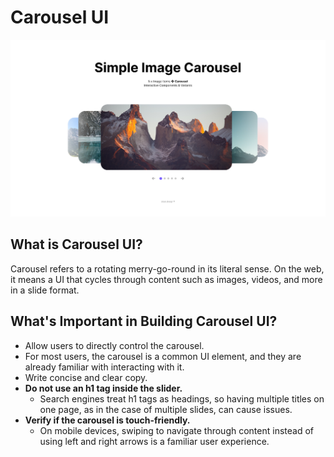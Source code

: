 # Carousel UI

<img src="./src/assets/carousel.png" />

## What is Carousel UI?

Carousel refers to a rotating merry-go-round in its literal sense. On the web, it means a UI that cycles through content such as images, videos, and more in a slide format.

## What's Important in Building Carousel UI?

- Allow users to directly control the carousel.
- For most users, the carousel is a common UI element, and they are already familiar with interacting with it.
- Write concise and clear copy.
- <strong>Do not use an h1 tag inside the slider.</strong>
  - Search engines treat h1 tags as headings, so having multiple titles on one page, as in the case of multiple slides, can cause issues.
- <strong>Verify if the carousel is touch-friendly.</strong>
  - On mobile devices, swiping to navigate through content instead of using left and right arrows is a familiar user experience.
